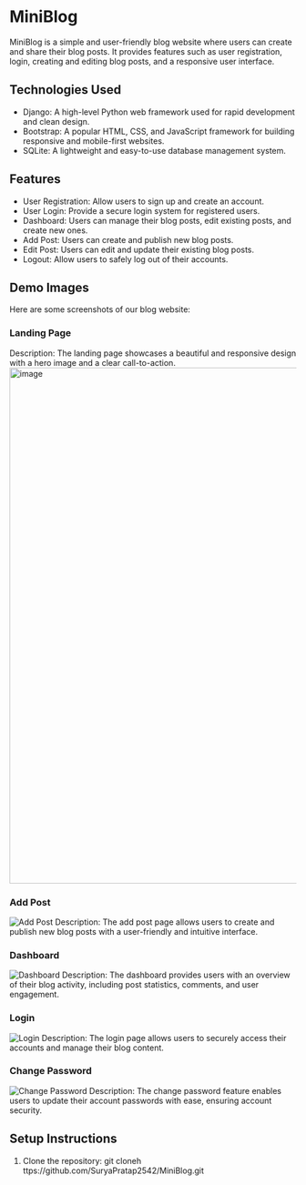 # MiniBlog

MiniBlog is a simple and user-friendly blog website where users can create and share their blog posts. It provides features such as user registration, login, creating and editing blog posts, and a responsive user interface.

## Technologies Used

- Django: A high-level Python web framework used for rapid development and clean design.
- Bootstrap: A popular HTML, CSS, and JavaScript framework for building responsive and mobile-first websites.
- SQLite: A lightweight and easy-to-use database management system.

## Features

- User Registration: Allow users to sign up and create an account.
- User Login: Provide a secure login system for registered users.
- Dashboard: Users can manage their blog posts, edit existing posts, and create new ones.
- Add Post: Users can create and publish new blog posts.
- Edit Post: Users can edit and update their existing blog posts.
- Logout: Allow users to safely log out of their accounts.

## Demo Images

Here are some screenshots of our blog website:

### Landing Page
Description: The landing page showcases a beautiful and responsive design with a hero image and a clear call-to-action.
<img width="907" alt="image" src="https://github.com/SuryaPratap2542/MiniBlog/assets/89827931/d32c8704-5703-4759-8870-537f1f3f3bdb">


### Add Post
![Add Post](path/to/add-post-image.png)
Description: The add post page allows users to create and publish new blog posts with a user-friendly and intuitive interface.

### Dashboard
![Dashboard](path/to/dashboard-image.png)
Description: The dashboard provides users with an overview of their blog activity, including post statistics, comments, and user engagement.

### Login
![Login](path/to/login-image.png)
Description: The login page allows users to securely access their accounts and manage their blog content.

### Change Password
![Change Password](path/to/change-password-image.png)
Description: The change password feature enables users to update their account passwords with ease, ensuring account security.


## Setup Instructions

1. Clone the repository:
git cloneh ttps://github.com/SuryaPratap2542/MiniBlog.git



